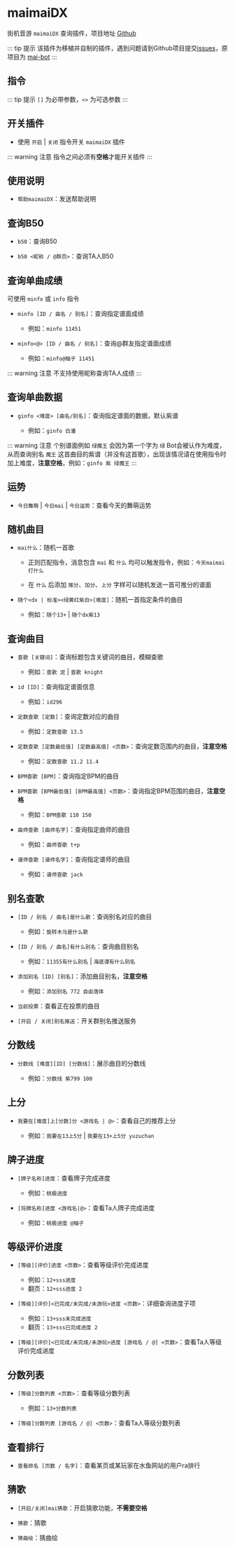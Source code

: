 # maimaiDX

街机音游 `maimaiDX` 查询插件，项目地址 [Github](https://github.com/Yuri-YuzuChaN/maimaiDX)

::: tip 提示
该插件为移植并自制的插件，遇到问题请到Github项目提交[issues](https://github.com/Yuri-YuzuChaN/maimaiDX/issues)，原项目为 [mai-bot](https://github.com/Diving-Fish/mai-bot)
:::

## 指令

::: tip 提示
`[]` 为必带参数，`<>` 为可选参数
:::

## 开关插件

- 使用 `开启` | `关闭` 指令开关 `maimaiDX` 插件

::: warning 注意
指令之间必须有**空格**才能开关插件
:::

## 使用说明

- `帮助maimaiDX`：发送帮助说明

## 查询B50

- `b50`：查询B50

- `b50 <昵称 / @群员>`：查询TA人B50

## 查询单曲成绩

可使用 `minfo` 或 `info` 指令

- `minfo [ID / 曲名 / 别名]`：查询指定谱面成绩

    - 例如：`minfo 11451`

- `minfo<@> [ID / 曲名 / 别名]`：查询@群友指定谱面成绩

    - 例如：`minfo@柚子 11451`

::: warning 注意
不支持使用昵称查询TA人成绩
:::

## 查询单曲数据

- `ginfo <难度> [曲名/别名]`：查询指定谱面的数据，默认紫谱

    - 例如：`ginfo 白潘`

::: warning 注意
个别谱面例如 `绿魔王` 会因为第一个字为 `绿` Bot会被认作为难度，从而查询别名 `魔王` 这首曲目的紫谱（并没有这首歌），出现该情况请在使用指令时加上难度，**注意空格**，例如：`ginfo 紫 绿魔王`
:::

## 运势

- `今日舞萌` | `今日mai` | `今日运势`：查看今天的舞萌运势

## 随机曲目

- `mai什么`：随机一首歌

    - 正则匹配指令，消息包含 `mai` 和 `什么` 均可以触发指令，例如：`今天maimai打什么`

    - 在 `什么` 后添加 `推分`、`加分`、`上分` 字样可以随机发送一首可推分的谱面

- `随个<dx | 标准><绿黄红紫白>[难度]`：随机一首指定条件的曲目

    - 例如：`随个13+` | `随个dx紫13`

## 查询曲目

- `查歌 [关键词]`：查询标题包含关键词的曲目，模糊查歌

    - 例如：`查歌 泥` | `查歌 knight`

- `id [ID]`：查询指定谱面信息

    - 例如：`id296`

- `定数查歌 [定数]`：查询定数对应的曲目

    - 例如：`定数查歌 13.5`

- `定数查歌 [定数最低值] [定数最高值] <页数>`：查询定数范围内的曲目，**注意空格**

    - 例如：`定数查歌 11.2 11.4`

- `BPM查歌 [BPM]`：查询指定BPM的曲目

- `BPM查歌 [BPM最低值] [BPM最高值] <页数>`：查询指定BPM范围的曲目，**注意空格**

    - 例如：`BPM查歌 110 150`

- `曲师查歌 [曲师名字]`：查询指定曲师的曲目
  
    - 例如：`曲师查歌 t+p`

- `谱师查歌 [谱师名字]`：查询指定谱师的曲目

    - 例如：`谱师查歌 jack`

## 别名查歌

- `[ID / 别名 / 曲名]是什么歌`：查询别名对应的曲目

    - 例如：`旋转木马是什么歌`

- `[ID / 别名 / 曲名]有什么别名`：查询曲目别名

    - 例如：`11355有什么别名` | `海底谭有什么别名`

- `添加别名 [ID] [别名]`：添加曲目别名，**注意空格**

    - 例如：`添加别名 772 自由落体`

- `当前投票`：查看正在投票的曲目

- `[开启 / 关闭]别名推送`：开关群别名推送服务

## 分数线

- `分数线 [难度][ID] [分数线]`：展示曲目的分数线

    - 例如：`分数线 紫799 100`

## 上分

- `我要在[难度]上[分数]分 <游戏名 | @>`：查看自己的推荐上分

    - 例如：`我要在13上5分` | `我要在13+上5分 yuzuchan`

## 牌子进度

- `[牌子名称]进度`：查看牌子完成进度

    - 例如：`桃极进度`

- `[将牌名称]进度 <游戏名|@>`：查看Ta人牌子完成进度

    - 例如：`桃极进度 @柚子`

## 等级评价进度

- `[等级][评价]进度 <页数>`：查看等级评价完成进度

    - 例如：`12+sss进度`
    - 翻页：`12+sss进度 2`

- `[等级][评价]<已完成/未完成/未游玩>进度 <页数>`：详细查询进度子项

    - 例如：`13+sss未完成进度`
    - 翻页：`13+sss已完成进度 2`

- `[等级][评价]<已完成/未完成/未游玩>进度 [游戏名 / @] <页数>`：查看Ta人等级评价完成进度

## 分数列表

- `[等级]分数列表 <页数>`：查看等级分数列表

    - 例如：`13+分数列表`

- `[等级]分数列表 [游戏名 / @] <页数>`：查看Ta人等级分数列表

## 查看排行

- `查看排名 [页数 / 名字]`：查看某页或某玩家在水鱼网站的用户ra排行

## 猜歌

- `[开启/关闭]mai猜歌`：开启猜歌功能，**不需要空格**

- `猜歌`：猜歌

- `猜曲绘`：猜曲绘
